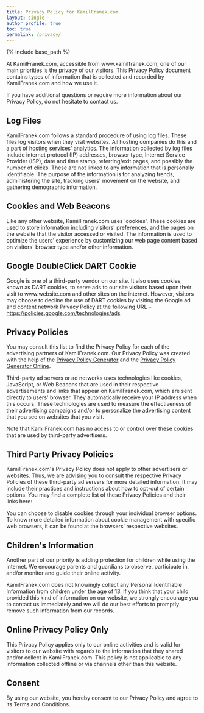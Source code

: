 ```yaml
---
title: Privacy Policy for KamilFranek.com
layout: single
author_profile: true
toc: true
permalink: /privacy/
---
```

{% include base_path %}

<p>At KamilFranek.com, accessible from www.kamilfranek.com, one of our main priorities is the privacy of our visitors. This Privacy Policy document contains types of information that is collected and recorded by KamilFranek.com and how we use it.</p>

<p>If you have additional questions or require more information about our Privacy Policy, do not hesitate to contact us.</p>

## Log Files

<p>KamilFranek.com follows a standard procedure of using log files. These files log visitors when they visit websites. All hosting companies do this and a part of hosting services' analytics. The information collected by log files include internet protocol (IP) addresses, browser type, Internet Service Provider (ISP), date and time stamp, referring/exit pages, and possibly the number of clicks. These are not linked to any information that is personally identifiable. The purpose of the information is for analyzing trends, administering the site, tracking users' movement on the website, and gathering demographic information.</p>

## Cookies and Web Beacons

<p>Like any other website, KamilFranek.com uses 'cookies'. These cookies are used to store information including visitors' preferences, and the pages on the website that the visitor accessed or visited. The information is used to optimize the users' experience by customizing our web page content based on visitors' browser type and/or other information.</p>

## Google DoubleClick DART Cookie

<p>Google is one of a third-party vendor on our site. It also uses cookies, known as DART cookies, to serve ads to our site visitors based upon their visit to www.website.com and other sites on the internet. However, visitors may choose to decline the use of DART cookies by visiting the Google ad and content network Privacy Policy at the following URL – <a href="https://policies.google.com/technologies/ads">https://policies.google.com/technologies/ads</a></p>


## Privacy Policies

<P>You may consult this list to find the Privacy Policy for each of the advertising partners of KamilFranek.com. Our Privacy Policy was created with the help of the <a href="https://www.privacypolicygenerator.info">Privacy Policy Generator</a> and the <a href="https://www.privacypolicyonline.com">Privacy Policy Generator Online</a>.</p>

<p>Third-party ad servers or ad networks uses technologies like cookies, JavaScript, or Web Beacons that are used in their respective advertisements and links that appear on KamilFranek.com, which are sent directly to users' browser. They automatically receive your IP address when this occurs. These technologies are used to measure the effectiveness of their advertising campaigns and/or to personalize the advertising content that you see on websites that you visit.</p>

<p>Note that KamilFranek.com has no access to or control over these cookies that are used by third-party advertisers.</p>

## Third Party Privacy Policies

<p>KamilFranek.com's Privacy Policy does not apply to other advertisers or websites. Thus, we are advising you to consult the respective Privacy Policies of these third-party ad servers for more detailed information. It may include their practices and instructions about how to opt-out of certain options. You may find a complete list of these Privacy Policies and their links here: </p>

<span id="ezoic-privacy-policy-embed"></span>


<p>You can choose to disable cookies through your individual browser options. To know more detailed information about cookie management with specific web browsers, it can be found at the browsers' respective websites.</p>

## Children's Information

<p>Another part of our priority is adding protection for children while using the internet. We encourage parents and guardians to observe, participate in, and/or monitor and guide their online activity.</p>

<p>KamilFranek.com does not knowingly collect any Personal Identifiable Information from children under the age of 13. If you think that your child provided this kind of information on our website, we strongly encourage you to contact us immediately and we will do our best efforts to promptly remove such information from our records.</p>

## Online Privacy Policy Only

<p>This Privacy Policy applies only to our online activities and is valid for visitors to our website with regards to the information that they shared and/or collect in KamilFranek.com. This policy is not applicable to any information collected offline or via channels other than this website.</p>

## Consent

<p>By using our website, you hereby consent to our Privacy Policy and agree to its Terms and Conditions.</p>

